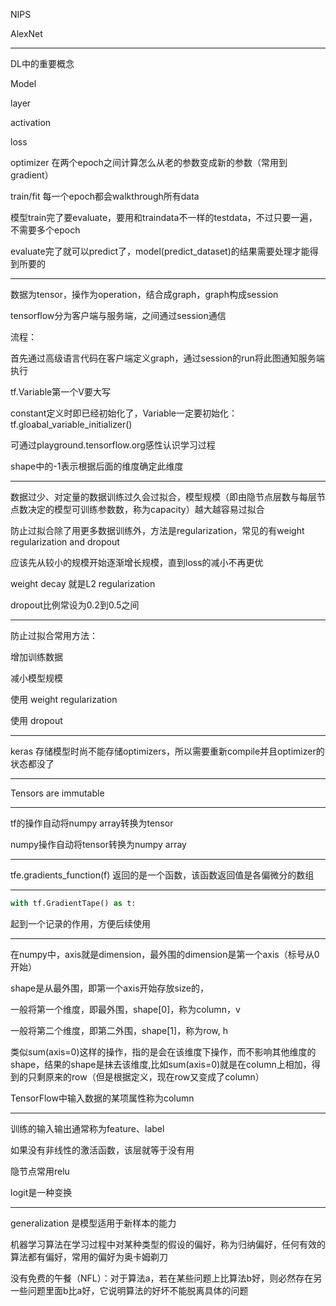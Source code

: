 NIPS

AlexNet

---

DL中的重要概念

Model

layer

activation

loss

optimizer 在两个epoch之间计算怎么从老的参数变成新的参数（常用到gradient）

train/fit 每一个epoch都会walkthrough所有data

模型train完了要evaluate，要用和traindata不一样的testdata，不过只要一遍，不需要多个epoch

evaluate完了就可以predict了，model(predict_dataset)的结果需要处理才能得到所要的

---

数据为tensor，操作为operation，结合成graph，graph构成session

tensorflow分为客户端与服务端，之间通过session通信

流程：

首先通过高级语言代码在客户端定义graph，通过session的run将此图通知服务端执行

tf.Variable第一个V要大写

constant定义时即已经初始化了，Variable一定要初始化：tf.gloabal_variable_initializer()

可通过playground.tensorflow.org感性认识学习过程

shape中的-1表示根据后面的维度确定此维度

---

数据过少、对定量的数据训练过久会过拟合，模型规模（即由隐节点层数与每层节点数决定的模型可训练参数数，称为capacity）越大越容易过拟合

防止过拟合除了用更多数据训练外，方法是regularization，常见的有weight regularization and dropout

应该先从较小的规模开始逐渐增长规模，直到loss的减小不再更优

weight decay 就是L2 regularization

dropout比例常设为0.2到0.5之间

---

防止过拟合常用方法：

增加训练数据

减小模型规模

使用 weight regularization

使用 dropout

---

keras 存储模型时尚不能存储optimizers，所以需要重新compile并且optimizer的状态都没了

---

Tensors are immutable

---

tf的操作自动将numpy array转换为tensor

numpy操作自动将tensor转换为numpy array

---

tfe.gradients_function(f) 返回的是一个函数，该函数返回值是各偏微分的数组

---

```python
with tf.GradientTape() as t:
```

起到一个记录的作用，方便后续使用

---

在numpy中，axis就是dimension，最外围的dimension是第一个axis（标号从0开始）

shape是从最外围，即第一个axis开始存放size的，



一般将第一个维度，即最外围，shape[0]，称为column，v

一般将第二个维度，即第二外围，shape[1]，称为row, h



类似sum(axis=0)这样的操作，指的是会在该维度下操作，而不影响其他维度的shape，结果的shape是抹去该维度,比如sum(axis=0)就是在column上相加，得到的只剩原来的row（但是根据定义，现在row又变成了column）

TensorFlow中输入数据的某项属性称为column

---

训练的输入输出通常称为feature、label

如果没有非线性的激活函数，该层就等于没有用

隐节点常用relu

logit是一种变换

---

generalization 是模型适用于新样本的能力

机器学习算法在学习过程中对某种类型的假设的偏好，称为归纳偏好，任何有效的算法都有偏好，常用的偏好为奥卡姆剃刀

没有免费的午餐（NFL）：对于算法a，若在某些问题上比算法b好，则必然存在另一些问题里面b比a好，它说明算法的好坏不能脱离具体的问题